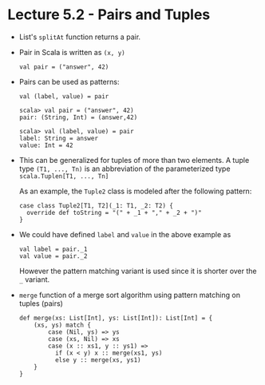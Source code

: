 # Lecture 5.2 - Pairs and Tuples

- List's `splitAt` function returns a pair.

- Pair in Scala is written as `(x, y)`
    
      val pair = ("answer", 42)

- Pairs can be used as patterns:
    
      val (label, value) = pair
        
      scala> val pair = ("answer", 42)
      pair: (String, Int) = (answer,42)
    
      scala> val (label, value) = pair
      label: String = answer
      value: Int = 42
    
- This can be generalized for tuples of more than two elements. A tuple type `(T1, ..., Tn)` is an abbreviation of the parameterized type `scala.Tuplen[T1, ..., Tn]`
    
    As an example, the `Tuple2` class is modeled after the following pattern:
    
      case class Tuple2[T1, T2](_1: T1, _2: T2) {
        override def toString = "(" + _1 + "," + _2 + ")"
      }

- We could have defined `label` and `value` in the above example as

      val label = pair._1
      val value = pair._2
    
    However the pattern matching variant is used since it is shorter over the `_` variant.

- `merge` function of a merge sort algorithm using pattern matching on tuples (pairs)

      def merge(xs: List[Int], ys: List[Int]): List[Int] = {
          (xs, ys) match {
              case (Nil, ys) => ys
              case (xs, Nil) => xs
              case (x :: xs1, y :: ys1) =>
                if (x < y) x :: merge(xs1, ys)
                else y :: merge(xs, ys1)
          }
      }
